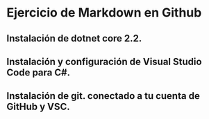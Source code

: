 # Ejercicio de Markdown en Github
## Instalación de dotnet core 2.2.
## Instalación y configuración de Visual Studio Code para C#.
## Instalación de git. conectado a tu cuenta de GitHub y VSC.